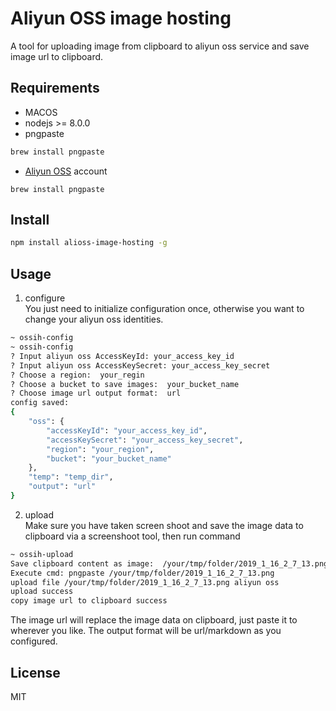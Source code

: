 # Aliyun OSS image hosting   
A tool for uploading image from clipboard to aliyun oss service and save image url to clipboard.

## Requirements  
- MACOS
- nodejs >= 8.0.0 
- pngpaste
```bash
brew install pngpaste
```
- [Aliyun OSS](https://help.aliyun.com/product/31815.html) account
    
```shell
brew install pngpaste
```

## Install  
```bash
npm install alioss-image-hosting -g
```

## Usage  
1. configure  
    You just need to initialize configuration once, otherwise you want to change your aliyun oss identities.
```bash
~ ossih-config
~ ossih-config
? Input aliyun oss AccessKeyId: your_access_key_id
? Input aliyun oss AccessKeySecret: your_access_key_secret
? Choose a region:  your_regin
? Choose a bucket to save images:  your_bucket_name
? Choose image url output format:  url
config saved:
{
    "oss": {
        "accessKeyId": "your_access_key_id",
        "accessKeySecret": "your_access_key_secret",
        "region": "your_region",
        "bucket": "your_bucket_name"
    },
    "temp": "temp_dir",
    "output": "url"
}
```

2. upload  
Make sure you have taken screen shoot and save the image data to clipboard via a screenshoot tool, then run command
```bash
~ ossih-upload
Save clipboard content as image:  /your/tmp/folder/2019_1_16_2_7_13.png
Execute cmd: pngpaste /your/tmp/folder/2019_1_16_2_7_13.png
upload file /your/tmp/folder/2019_1_16_2_7_13.png aliyun oss
upload success
copy image url to clipboard success
```
The image url will replace the image data on clipboard, just paste it to wherever you like.
The output format will be url/markdown as you configured.

## License
MIT

